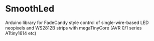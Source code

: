 # SmoothLed
Arduino library for FadeCandy style control of single-wire-based LED neopixels and WS2812B strips with megaTinyCore (AVR 0/1 series ATtiny1614 etc)

